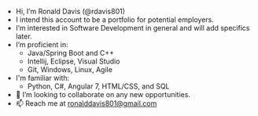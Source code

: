 - Hi, I’m Ronald Davis (@rdavis801)
- I intend this account to be a portfolio for potential employers.
- I’m interested in Software Development in general and will add specifics later.
- I’m proficient in:
    - Java/Spring Boot and C++
    - Intellij, Eclipse, Visual Studio
    - Git, Windows, Linux, Agile
- I'm familiar with:
    - Python, C#, Angular 7, HTML/CSS, and SQL
- 💞️ I’m looking to collaborate on any new opportunities.
- 📫 Reach me at ronalddavis801@gmail.com

<!---
rdavis801/rdavis801 is a ✨ special ✨ repository because its `README.md` (this file) appears on your GitHub profile.
You can click the Preview link to take a look at your changes.
--->
